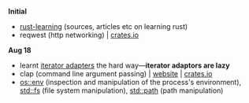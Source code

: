 **Initial**
- [rust-learning](https://github.com/ctjhoa/rust-learning) (sources, articles etc on learning rust)
- reqwest (http networking) | [crates.io](https://crates.io/crates/reqwest)

**Aug 18**

- learnt [iterator adapters](https://doc.rust-lang.org/book/second-edition/ch13-02-iterators.html#methods-in-the-iterator-trait-that-produce-other-iterators) the hard way&mdash;**iterator adaptors are lazy**
- clap (command line argument passing) | [website](https://clap.rs/) | [crates.io](https://crates.io/crates/clap)
- [os::env](https://doc.rust-lang.org/std/env/index.html) (inspection and manipulation of the process's environment), [std::fs](https://doc.rust-lang.org/std/fs/index.html) (file system manipulation), [std::path](https://doc.rust-lang.org/std/path/index.html) (path manipulation)
